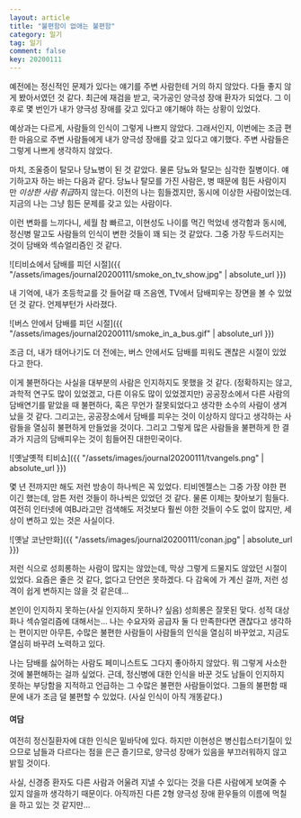 ```yaml
---
layout: article
title: "불편함이 없애는 불편함"
category: 일기
tag: 일기
comment: false
key: 20200111
---
```


예전에는 정신적인 문제가 있다는 얘기를 주변 사람한테 거의 하지 않았다. 다들 좋지 않게 봤아서였던 것 같다.
최근에 재검을 받고, 국가공인 양극성 장애 환자가 되었다. 그 이후로 몇 번인가 내가 양극성 장애를 갖고 있다고 얘기해야 하는 상황이 있었다.

예상과는 다르게, 사람들의 인식이 그렇게 나쁘지 않았다. 그래서인지, 이번에는 조금 편한 마음으로 주변 사람들에게 내가 양극성 장애를 갖고 있다고 얘기했다. 주변 사람들은 그렇게 나쁘게 생각하지 않았다.

마치, 조울증이 탈모나 당뇨병이 된 것 같았다. 물론 당뇨와 탈모는 심각한 질병이다. 얘기하고자 하는 바는 다음과 같다. 당뇨나 탈모를 가진 사람은, 병 때문에 힘든 사람이지만 *이상한 사람 취급*하지 않는다. 이전의 나는 힘들겠지만, 동시에 이상한 사람이었는데. 지금의 나는 그냥 힘든 문제를 갖고 있는 사람이다.

이런 변화를 느끼다니, 세월 참 빠르고, 이현성도 나이를 먹긴 먹었네 생각함과 동시에, 정신병 말고도 사람들의 인식이 변한 것들이 꽤 되는 것 같았다. 그중 가장 두드러지는 것이 담배와 섹슈얼리즘인 것 같다.


![티비쇼에서 담배를 피던 시절]({{ "/assets/images/journal20200111/smoke_on_tv_show.jpg" | absolute_url }})

내 기억에, 내가 초등학교를 갓 들어갈 때 즈음엔, TV에서 담배피우는 장면을 볼 수 있었던 것 같다.
언제부턴가 사라졌다.

![버스 안에서 담배를 피던 시절]({{ "/assets/images/journal20200111/smoke_in_a_bus.gif" | absolute_url }})

조금 더, 내가 태어나기도 더 전에는, 버스 안에서도 담배를 피워도 괜찮은 시절이 있었다고 한다.

이게 불편하다는 사실을 대부분의 사람은 인지하지도 못했을 것 같다. (정확하지는 않고, 과학적 연구도 많이 있었겠고, 다른 이유도 많이 있었겠지만) 공공장소에서 다른 사람의 담배연기를 맡았을 때 불편하다, 혹은 무언가 잘못되었다고 생각한 소수의 사람이 생겨났을 것 같다. 그리고는, 공공장소에서 담배를 피우는 것이 이상하지 않다고 생각하는 사람들을 열심히 불편하게 만들었을 것이다. 그리고 그렇게 많은 사람들을 불편하게 한 결과가 지금의 담배피우는 것이 힘들어진 대한민국이다.


![옛날옛적 티비쇼]({{ "/assets/images/journal20200111/tvangels.png" | absolute_url }})

몇 년 전까지만 해도 저런 방송이 하나씩은 꼭 있었다. 티비엔젤스는 그중 가장 야한 편이긴 했는데, 암튼 저런 것들이 하나씩은 있었던 것 같다. 물론 이제는 찾아보기 힘들다. 여전히 인터넷에 여BJ라고만 검색해도 저것보다 훨씬 야한 것들이 수도 없이 많지만, 세상이 변하고 있는 것은 사실이다.

![옛날 코난만화]({{ "/assets/images/journal20200111/conan.jpg" | absolute_url }})

저런 식으로 성희롱하는 사람이 많지는 않았는데, 막상 그렇게 드물지도 않았던 시절이 있었다. 요즘은 줄은 것 같다,
없다고 단언은 못하겠다. 다 감옥에 가 계신 걸까, 저런 성격이 쉽게 변하지는 않을 것 같은데...


본인이 인지하지 못하는(사실 인지하지 못하나? 싶음) 성희롱은 잘못된 맞다.
성적 대상화나 섹슈얼리즘에 대해서는... 나는 수요자와 공급자 둘 다 만족한다면 괜찮다고 생각하는 편이지만 아무튼, 수많은 불편한 사람들이 사람들의 인식을 열심히 바꾸었고, 지금도 열심히 바꾸려 노력하고 있다.

나는 담배를 싫어하는 사람도 페미니스트도 그다지 좋아하지 않았다. 뭐 그렇게 사소한 것에 불편해하는 걸까 싶었다. 근데, 정신병에 대한 인식을 바꾼 것도 남들이 인지하지 못하는 부당함을 지적하고 언급하는 그 수많은 불편한 사람들이었다. 그들의 불편함 때문에 내가 조금 덜 불편할 수 있었다. (사실 인식이 아직 개똥같다.)

#### 여담
여전히 정신질환자에 대한 인식은 밑바닥에 있다.
하지만 이현성은 병신힙스터기질이 있으므로 남들과 다르다는 점을 은근 즐기므로, 양극성 장애가 있음을 부끄러워하지 않고 밝힐 것이다.

사실, 신경증 환자도 다른 사람과 어울려 지낼 수 있다는 것을 다른 사람에게 보여줄 수 있지 않을까 생각하기 때문이다. 아직까진 다른 2형 양극성 장애 환우들의 이름에 먹칠을 하고 있는 것 같지만...